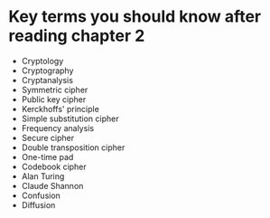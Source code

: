 # Key terms you should know after reading chapter 2

* Cryptology
* Cryptography
* Cryptanalysis
* Symmetric cipher
* Public key cipher
* Kerckhoffs' principle
* Simple substitution cipher
* Frequency analysis
* Secure cipher
* Double transposition cipher
* One-time pad
* Codebook cipher
* Alan Turing
* Claude Shannon
* Confusion
* Diffusion
